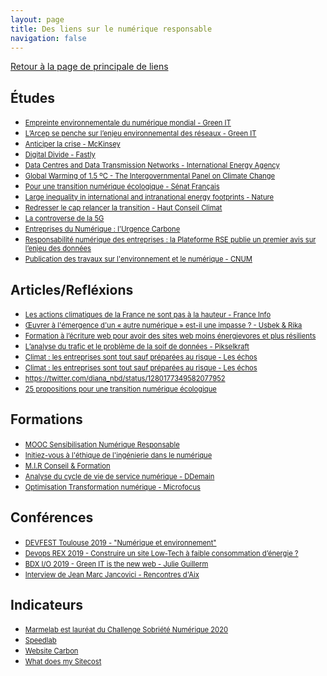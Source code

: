 ```yaml
---
layout: page
title: Des liens sur le numérique responsable
navigation: false
---
```


<p><a href="/liens/">Retour à la page de principale de liens</a></p>

<style>
ul a {
  font-size: 80%;
}
</style>

## Études

-   [Empreinte environnementale du numérique mondial - Green IT](https://www.greenit.fr/etude-empreinte-environnementale-du-numerique-mondial/)
-   [L’Arcep se penche sur l’enjeu environnemental des réseaux - Green IT](https://www.greenit.fr/2020/07/07/larcep-se-penche-sur-lenjeu-environnemental-des-reseaux/)
-   [Anticiper la crise - McKinsey](https://www.mckinsey.com/fr/~/media/McKinsey/Locations/Europe%20and%20Middle%20East/France/Our%20Insights/Anticiper%20la%20crise%20dapres/Anticiper-la-crise.pdf)
-   [Digital Divide - Fastly](https://www.fastly.com/blog/digital-divide)
-   [Data Centres and Data Transmission Networks - International Energy Agency](https://www.iea.org/reports/data-centres-and-data-transmission-networks)
-   [Global Warming of 1.5 ºC - The Intergovernmental Panel on Climate Change](https://www.ipcc.ch/sr15/)
-   [Pour une transition numérique écologique - Sénat Français](http://www.senat.fr/fileadmin/Fichiers/Images/redaction_multimedia/2020/2020-Documents_pdf/20200624_Conf_presse_Dev_Dur/20200624_Conf_Dev_Dur_Synthese_du_rapport.pdf)
-   [Large inequality in international and intranational energy footprints - Nature](https://www.nature.com/articles/s41560-020-0579-8)
-   [Redresser le cap relancer la transition - Haut Conseil Climat](https://www.hautconseilclimat.fr/publications/rapport-annuel-2020/)
-   [La controverse de la 5G](https://drive.infomaniak.com/app/share/128619/9e317de6-c376-46ed-80dc-20dccfbf4874/preview/pdf/7603)
-   [Entreprises du Numérique : l'Urgence Carbone](https://www.linkedin.com/pulse/entreprises-du-num%25C3%25A9rique-lurgence-carbone-herv%25C3%25A9-collignon/?trackingId=j9XhLTbx2T8%2Br8J8Rx9Gzg%3D%3D)
-   [Responsabilité numérique des entreprises : la Plateforme RSE publie un premier avis sur l’enjeu des données](https://www.strategie.gouv.fr/publications/responsabilite-numerique-entreprises-plateforme-rse-publie-un-premier-avis-lenjeu)
-   [Publication des travaux sur l'environnement et le numérique - CNUM](https://cnnumerique.fr/environnement_numerique)


## Articles/Refléxions

-   [Les actions climatiques de la France ne sont pas à la hauteur - France Info](https://www.francetvinfo.fr/economie/emploi/metiers/agriculture/rechauffement-les-actions-climatiques-de-la-france-ne-sont-pas-a-la-hauteur-des-enjeux-ni-des-objectifs-qu-elle-s-est-donne-denonce-le-haut-conseil-pour-le-climat_4037945.html)
-   [Œuvrer à l'émergence d'un « autre numérique » est-il une impasse ? - Usbek & Rika](https://usbeketrica.com/article/oeuvrer-emergence-autre-numerique-est-il-impasse)
-   [Formation à l’écriture web pour avoir des sites web moins énergievores et plus résilients](https://contribuez.conventioncitoyennepourleclimat.fr/processes/travailler-produire/f/11/proposals/772)
-   [L’analyse du trafic et le problème de la soif de données - Pikselkraft](https://www.pikselkraft.com/blog/repenser-nos-echanges-avec-les-utilisateurs-le-cafe-du-web/)
-   [Climat : les entreprises sont tout sauf préparées au risque - Les échos](https://business-lesechos-fr.cdn.ampproject.org/c/s/business.lesechos.fr/amp/07/338707.php)
-   [Climat : les entreprises sont tout sauf préparées au risque - Les échos](https://business-lesechos-fr.cdn.ampproject.org/c/s/business.lesechos.fr/amp/07/338707.php)
-   <https://twitter.com/diana_nbd/status/1280177349582077952>
-   [25 propositions pour une transition numérique écologique](https://www.senat.fr/fileadmin/Fichiers/Images/redaction_multimedia/2020/2020-Documents_pdf/20200624_Conf_presse_Dev_Dur/20200624_Conf_Dev_Dur_Infographie.pdf)

## Formations

-   [MOOC Sensibilisation Numérique Responsable](https://institutnr.org/mooc-sensibilisation-numerique-responsable)
-   [Initiez-vous à l'éthique de l'ingénierie dans le numérique](https://openclassrooms.com/fr/courses/6112876-initiez-vous-a-lethique-de-lingenierie-dans-le-numerique)
-   [M.I.R Conseil & Formation](https://www.mir-cf.com/formations)
-   [Analyse du cycle de vie de service numérique - DDemain](https://ddemain.com/formation/)
-   [Optimisation Transformation numérique - Microfocus](https://www.microfocus.com/fr-fr/home)

## Conférences

-   [DEVFEST Toulouse 2019 - "Numérique et environnement"](https://www.youtube.com/watch?v=jA8aHSMZ_DI)
-   [Devops REX 2019 - Construire un site Low-Tech à faible consommation d’énergie ?](https://www.youtube.com/watch?v=C2Xr_R6D6MY)
-   [BDX I/O 2019 - Green IT is the new web - Julie Guillerm](https://www.youtube.com/watch?v=SWVCmYGmTsE)
-   [Interview de Jean Marc Jancovici - Rencontres d'Aix](https://www.youtube.com/watch?v=ZsMSF0l9kyM)

## Indicateurs

-   [Marmelab est lauréat du Challenge Sobriété Numérique 2020](https://marmelab.com/blog/2020/06/22/sobriete-numerique.html)
-   [Speedlab](https://www.browserstack.com/speedlab)
-   [Website Carbon](https://www.websitecarbon.com/)
-   [What does my Sitecost](https://whatdoesmysitecost.com/)

